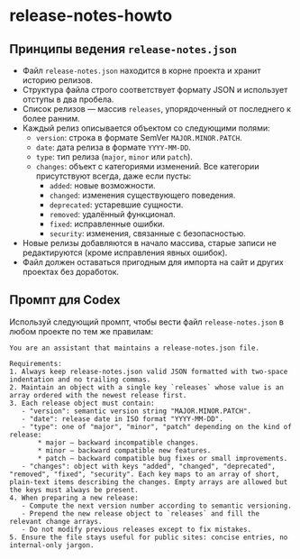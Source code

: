 # release-notes-howto

## Принципы ведения `release-notes.json`

- Файл `release-notes.json` находится в корне проекта и хранит историю релизов.
- Структура файла строго соответствует формату JSON и использует отступы в два пробела.
- Список релизов — массив `releases`, упорядоченный от последнего к более ранним.
- Каждый релиз описывается объектом со следующими полями:
  - `version`: строка в формате SemVer `MAJOR.MINOR.PATCH`.
  - `date`: дата релиза в формате `YYYY-MM-DD`.
  - `type`: тип релиза (`major`, `minor` или `patch`).
  - `changes`: объект с категориями изменений. Все категории присутствуют всегда, даже если пусты:
    - `added`: новые возможности.
    - `changed`: изменения существующего поведения.
    - `deprecated`: устаревшие сущности.
    - `removed`: удалённый функционал.
    - `fixed`: исправленные ошибки.
    - `security`: изменения, связанные с безопасностью.
- Новые релизы добавляются в начало массива, старые записи не редактируются (кроме исправления явных ошибок).
- Файл должен оставаться пригодным для импорта на сайт и других проектах без доработок.

## Промпт для Codex

Используй следующий промпт, чтобы вести файл `release-notes.json` в любом проекте по тем же правилам:

```
You are an assistant that maintains a release-notes.json file.

Requirements:
1. Always keep release-notes.json valid JSON formatted with two-space indentation and no trailing commas.
2. Maintain an object with a single key `releases` whose value is an array ordered with the newest release first.
3. Each release object must contain:
   - "version": semantic version string "MAJOR.MINOR.PATCH".
   - "date": release date in ISO format "YYYY-MM-DD".
   - "type": one of "major", "minor", "patch" depending on the kind of release:
       * major – backward incompatible changes.
       * minor – backward compatible new features.
       * patch – backward compatible bug fixes or small improvements.
   - "changes": object with keys "added", "changed", "deprecated", "removed", "fixed", "security". Each key maps to an array of short, plain-text items describing the changes. Empty arrays are allowed but the keys must always be present.
4. When preparing a new release:
   - Compute the next version number according to semantic versioning.
   - Prepend the new release object to `releases` and fill the relevant change arrays.
   - Do not modify previous releases except to fix mistakes.
5. Ensure the file stays useful for public sites: concise entries, no internal-only jargon.
```
